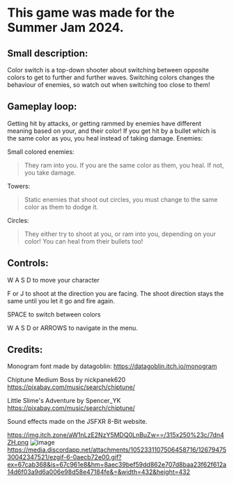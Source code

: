 # This game was made for the Summer Jam 2024.
## Small description:

Color switch is a top-down shooter about switching between opposite colors to get to further and further waves.
Switching colors changes the behaviour of enemies, so watch out when switching too close to them!

## Gameplay loop:

Getting hit by attacks, or getting rammed by enemies have different meaning based on your, and their color! If you get hit by a bullet which is the same color as you, you heal instead of taking damage.
Enemies:

Small colored enemies:

> They ram into you. If you are the same color as them, you heal. If not, you take damage.

Towers:

> Static enemies that shoot out circles, you must change to the same color as them to dodge it.

Circles:

> They either try to shoot at you, or ram into you, depending on your color! You can heal from their bullets too!

## Controls:

W A S D  to move your character

F or J to shoot at the direction you are facing. The shoot direction stays the same until you let it go and fire again.

SPACE to switch between colors

W A S D or ARROWS to navigate in the menu.

## Credits:

Monogram font made by datagoblin:
https://datagoblin.itch.io/monogram

Chiptune Medium Boss by nickpanek620
https://pixabay.com/music/search/chiptune/

Little Slime's Adventure by Spencer_YK
https://pixabay.com/music/search/chiptune/

Sound effects made on the JSFXR 8-Bit website.



https://img.itch.zone/aW1nLzE2NzY5MDQ0LnBuZw==/315x250%23c/7dn4ZH.png
![image](https://github.com/user-attachments/assets/43ed91b1-be0d-4b37-b575-0b6d7e5c39b5)
https://media.discordapp.net/attachments/1052331107506458716/1267947530042347521/ezgif-6-0aecb72e00.gif?ex=67cab368&is=67c961e8&hm=8aec39bef59dd862e707d8baa23f62f612a14d6f03a9d6a006e98d58e47184fe&=&width=432&height=432
